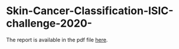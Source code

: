 # Skin-Cancer-Classification-ISIC-challenge-2020-
The report is available in the pdf file [here](https://github.com/Taha-Najafzadeh/Skin-Cancer-Classification-ISIC-challenge-2020-/blob/main/Report_Skin_Cancer_Classification.pdf).

